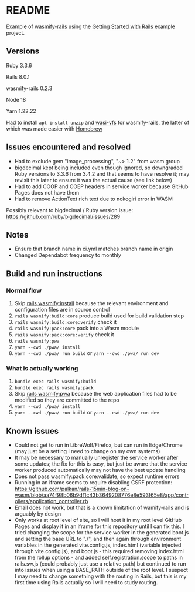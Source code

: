 # README

Example of [wasmify-rails](https://github.com/palkan/wasmify-rails) using the [Getting Started with Rails](https://guides.rubyonrails.org/getting_started.html) example project.

## Versions

Ruby 3.3.6

Rails 8.0.1

wasmify-rails 0.2.3

Node 18

Yarn 1.22.22

Had to install `apt install unzip` and [wasi-vfs](https://github.com/kateinoigakukun/wasi-vfs) for wasmify-rails, the latter of which was made easier with [Homebrew](https://brew.sh/)

## Issues encountered and resolved

- Had to exclude gem "image_processing", "~> 1.2" from wasm group
- bigdecimal kept being included even though ignored, so downgraded Ruby versions to 3.3.6 from 3.4.2 and that seems to have resolve it; may revisit this later to ensure it was the actual cause (see link below)
- Had to add COOP and COEP headers in service worker because GitHub Pages does not have them
- Had to remove ActionText rich text due to nokogiri error in WASM

Possibly relevant to bigdecimal / Ruby version issue: https://github.com/ruby/bigdecimal/issues/289

## Notes

- Ensure that branch name in ci.yml matches branch name in origin
- Changed Dependabot frequency to monthly

## Build and run instructions

### Normal flow

1. Skip [rails wasmify:install](https://github.com/palkan/wasmify-rails?tab=readme-ov-file#step-1-binrails-wasmifyinstall) because the relevant environment and configuration files are in source control
1. `rails wasmify:build:core` produce build used for build validation step
1. `rails wasmify:build:core:verify` check it
1. `rails wasmify:pack:core` pack into a Wasm module
1. `rails wasmify:pack:core:verify` check it
1. `rails wasmify:pwa`
1. `yarn --cwd ./pwa/ install`
1. `yarn --cwd ./pwa/ run build` or `yarn --cwd ./pwa/ run dev`

### What is actually working

1. `bundle exec rails wasmify:build`
1. `bundle exec rails wasmify:pack`
1. Skip [rails wasmify:pwa](https://github.com/palkan/wasmify-rails?tab=readme-ov-file#step-4-binrails-wasmifypwa) because the web application files had to be modified so they are committed to the repo
1. `yarn --cwd ./pwa/ install`
1. `yarn --cwd ./pwa/ run build` or `yarn --cwd ./pwa/ run dev`

## Known issues

- Could not get to run in LibreWolf/Firefox, but can run in Edge/Chrome (may just be a setting I need to change on my own systems)
- It may be necessary to manually unregister the service worker after some updates; the fix for this is easy, but just be aware that the service worker produced automatically may not have the best update handling
- Does not pass wasmify:pack:core:validate, so expect runtime errors
- Running in an iframe seems to require disabling CSRF protection: https://github.com/palkan/rails-15min-blog-on-wasm/blob/aa74f98b06b9df1c43b3649208776e8e593f65e8/app/controllers/application_controller.rb
- Email does not work, but that is a known limitation of wamify-rails and is arguably by design
- Only works at root level of site, so I will host it in my root level GitHub Pages and display it in an iframe for this repository until I can fix this. I tried changing the scope for the service worker in the generated boot.js and setting the base URL to "./", and then again through environment variables in the generated vite.config.js, index.html (variable injected through vite.config.js), and boot.js - this required removing index.html from the rollup options - and added self.registration.scope to paths in rails.sw.js (could probably just use a relative path) but continued to run into issues when using a BASE_PATH outside of the root level. I suspect I may need to change something with the routing in Rails, but this is my first time using Rails actually so I will need to study routing.
